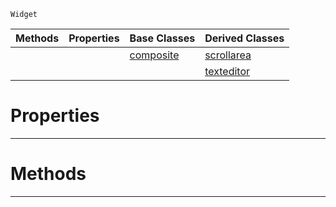  `Widget`

|Methods|Properties|Base Classes|Derived Classes|
|---|---|---|---|
| | |[composite](https://plasmaengine.github.io/PlasmaDocs/Plasma1/C++/code_reference/class_reference/composite.md)|[scrollarea](https://plasmaengine.github.io/PlasmaDocs/Plasma1/C++/code_reference/class_reference/scrollarea.md)|
| | | |[texteditor](https://plasmaengine.github.io/PlasmaDocs/Plasma1/C++/code_reference/class_reference/texteditor.md)|


 #  Properties


---  
 #  Methods


---  
 

 